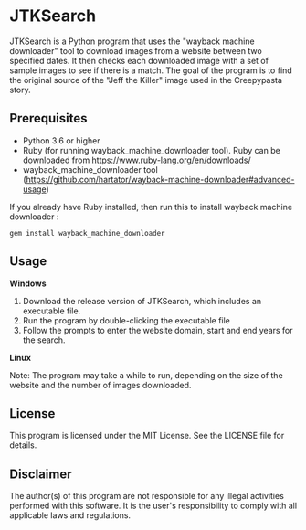 # JTKSearch

JTKSearch is a Python program that uses the "wayback machine downloader" tool to download images from a website between two specified dates. It then checks each downloaded image with a set of sample images to see if there is a match. The goal of the program is to find the original source of the "Jeff the Killer" image used in the Creepypasta story.

## Prerequisites

- Python 3.6 or higher
- Ruby (for running wayback_machine_downloader tool). Ruby can be downloaded from https://www.ruby-lang.org/en/downloads/
- wayback_machine_downloader tool (https://github.com/hartator/wayback-machine-downloader#advanced-usage)

If you already have Ruby installed, then run this to install wayback machine downloader :
```
gem install wayback_machine_downloader
```
## Usage

**Windows**

1. Download the release version of JTKSearch, which includes an executable file.
4. Run the program by double-clicking the executable file
5. Follow the prompts to enter the website domain, start and end years for the search.

**Linux**

Note: The program may take a while to run, depending on the size of the website and the number of images downloaded.

## License

This program is licensed under the MIT License. See the LICENSE file for details.

## Disclaimer
The author(s) of this program are not responsible for any illegal activities performed with this software. It is the user's responsibility to comply with all applicable laws and regulations.